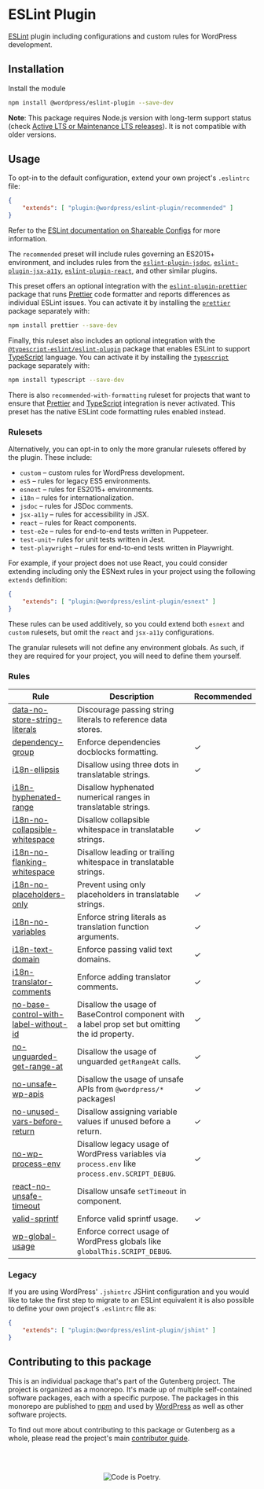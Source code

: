 # ESLint Plugin

[ESLint](https://eslint.org/) plugin including configurations and custom rules for WordPress development.

## Installation

Install the module

```bash
npm install @wordpress/eslint-plugin --save-dev
```

**Note**: This package requires Node.js version with long-term support status (check [Active LTS or Maintenance LTS releases](https://nodejs.org/en/about/previous-releases)). It is not compatible with older versions.

## Usage

To opt-in to the default configuration, extend your own project's `.eslintrc` file:

```json
{
	"extends": [ "plugin:@wordpress/eslint-plugin/recommended" ]
}
```

Refer to the [ESLint documentation on Shareable Configs](https://eslint.org/docs/latest/extend/shareable-configs) for more information.

The `recommended` preset will include rules governing an ES2015+ environment, and includes rules from the [`eslint-plugin-jsdoc`](https://github.com/gajus/eslint-plugin-jsdoc), [`eslint-plugin-jsx-a11y`](https://github.com/jsx-eslint/eslint-plugin-jsx-a11y), [`eslint-plugin-react`](https://github.com/yannickcr/eslint-plugin-react), and other similar plugins.

This preset offers an optional integration with the [`eslint-plugin-prettier`](https://github.com/prettier/eslint-plugin-prettier) package that runs [Prettier](https://prettier.io) code formatter and reports differences as individual ESLint issues. You can activate it by installing the [`prettier`](https://www.npmjs.com/package/prettier) package separately with:

```bash
npm install prettier --save-dev
```

Finally, this ruleset also includes an optional integration with the [`@typescript-eslint/eslint-plugin`](https://github.com/typescript-eslint/typescript-eslint) package that enables ESLint to support [TypeScript](https://www.typescriptlang.org) language. You can activate it by installing the [`typescript`](https://www.npmjs.com/package/typescript) package separately with:

```bash
npm install typescript --save-dev
```

There is also `recommended-with-formatting` ruleset for projects that want to ensure that [Prettier](https://prettier.io) and [TypeScript](https://www.typescriptlang.org) integration is never activated. This preset has the native ESLint code formatting rules enabled instead.

### Rulesets

Alternatively, you can opt-in to only the more granular rulesets offered by the plugin. These include:

-   `custom` – custom rules for WordPress development.
-   `es5` – rules for legacy ES5 environments.
-   `esnext` – rules for ES2015+ environments.
-   `i18n` – rules for internationalization.
-   `jsdoc` – rules for JSDoc comments.
-   `jsx-a11y` – rules for accessibility in JSX.
-   `react` – rules for React components.
-   `test-e2e` – rules for end-to-end tests written in Puppeteer.
-   `test-unit`– rules for unit tests written in Jest.
-   `test-playwright` – rules for end-to-end tests written in Playwright.

For example, if your project does not use React, you could consider extending including only the ESNext rules in your project using the following `extends` definition:

```json
{
	"extends": [ "plugin:@wordpress/eslint-plugin/esnext" ]
}
```

These rules can be used additively, so you could extend both `esnext` and `custom` rulesets, but omit the `react` and `jsx-a11y` configurations.

The granular rulesets will not define any environment globals. As such, if they are required for your project, you will need to define them yourself.

### Rules

| Rule                                                                                                                                                                 | Description                                                                                     | Recommended |
| -------------------------------------------------------------------------------------------------------------------------------------------------------------------- | ----------------------------------------------------------------------------------------------- | ----------- |
| [data-no-store-string-literals](https://github.com/WordPress/gutenberg/tree/HEAD/packages/eslint-plugin/docs/rules/data-no-store-string-literals.md)                 | Discourage passing string literals to reference data stores.                                    |             |
| [dependency-group](https://github.com/WordPress/gutenberg/tree/HEAD/packages/eslint-plugin/docs/rules/dependency-group.md)                                           | Enforce dependencies docblocks formatting.                                                      | ✓           |
| [i18n-ellipsis](https://github.com/WordPress/gutenberg/tree/HEAD/packages/eslint-plugin/docs/rules/i18n-ellipsis.md)                                                 | Disallow using three dots in translatable strings.                                              | ✓           |
| [i18n-hyphenated-range](https://github.com/WordPress/gutenberg/tree/HEAD/packages/eslint-plugin/docs/rules/i18n-hyphenated-range.md)                                 | Disallow hyphenated numerical ranges in translatable strings.                                   |             |
| [i18n-no-collapsible-whitespace](https://github.com/WordPress/gutenberg/tree/HEAD/packages/eslint-plugin/docs/rules/i18n-no-collapsible-whitespace.md)               | Disallow collapsible whitespace in translatable strings.                                        | ✓           |
| [i18n-no-flanking-whitespace](https://github.com/WordPress/gutenberg/tree/HEAD/packages/eslint-plugin/docs/rules/i18n-no-flanking-whitespace.md)                     | Disallow leading or trailing whitespace in translatable strings.                                |             |
| [i18n-no-placeholders-only](https://github.com/WordPress/gutenberg/tree/HEAD/packages/eslint-plugin/docs/rules/i18n-no-placeholders-only.md)                         | Prevent using only placeholders in translatable strings.                                        | ✓           |
| [i18n-no-variables](https://github.com/WordPress/gutenberg/tree/HEAD/packages/eslint-plugin/docs/rules/i18n-no-variables.md)                                         | Enforce string literals as translation function arguments.                                      | ✓           |
| [i18n-text-domain](https://github.com/WordPress/gutenberg/tree/HEAD/packages/eslint-plugin/docs/rules/i18n-text-domain.md)                                           | Enforce passing valid text domains.                                                             | ✓           |
| [i18n-translator-comments](https://github.com/WordPress/gutenberg/tree/HEAD/packages/eslint-plugin/docs/rules/i18n-translator-comments.md)                           | Enforce adding translator comments.                                                             | ✓           |
| [no-base-control-with-label-without-id](https://github.com/WordPress/gutenberg/tree/HEAD/packages/eslint-plugin/docs/rules/no-base-control-with-label-without-id.md) | Disallow the usage of BaseControl component with a label prop set but omitting the id property. | ✓           |
| [no-unguarded-get-range-at](https://github.com/WordPress/gutenberg/tree/HEAD/packages/eslint-plugin/docs/rules/no-unguarded-get-range-at.md)                         | Disallow the usage of unguarded `getRangeAt` calls.                                             | ✓           |
| [no-unsafe-wp-apis](https://github.com/WordPress/gutenberg/tree/HEAD/packages/eslint-plugin/docs/rules/no-unsafe-wp-apis.md)                                         | Disallow the usage of unsafe APIs from `@wordpress/*` packagesl                                 | ✓           |
| [no-unused-vars-before-return](https://github.com/WordPress/gutenberg/tree/HEAD/packages/eslint-plugin/docs/rules/no-unused-vars-before-return.md)                   | Disallow assigning variable values if unused before a return.                                   | ✓           |
| [no-wp-process-env](https://github.com/WordPress/gutenberg/tree/HEAD/packages/eslint-plugin/docs/rules/no-wp-process-env.md)                                         | Disallow legacy usage of WordPress variables via `process.env` like `process.env.SCRIPT_DEBUG`. | ✓           |
| [react-no-unsafe-timeout](https://github.com/WordPress/gutenberg/tree/HEAD/packages/eslint-plugin/docs/rules/react-no-unsafe-timeout.md)                             | Disallow unsafe `setTimeout` in component.                                                      |             |
| [valid-sprintf](https://github.com/WordPress/gutenberg/tree/HEAD/packages/eslint-plugin/docs/rules/valid-sprintf.md)                                                 | Enforce valid sprintf usage.                                                                    | ✓           |
| [wp-global-usage](https://github.com/WordPress/gutenberg/tree/HEAD/packages/eslint-plugin/docs/rules/wp-global-usage.md)                                             | Enforce correct usage of WordPress globals like `globalThis.SCRIPT_DEBUG`.                      |             |

### Legacy

If you are using WordPress' `.jshintrc` JSHint configuration and you would like to take the first step to migrate to an ESLint equivalent it is also possible to define your own project's `.eslintrc` file as:

```json
{
	"extends": [ "plugin:@wordpress/eslint-plugin/jshint" ]
}
```

## Contributing to this package

This is an individual package that's part of the Gutenberg project. The project is organized as a monorepo. It's made up of multiple self-contained software packages, each with a specific purpose. The packages in this monorepo are published to [npm](https://www.npmjs.com/) and used by [WordPress](https://make.wordpress.org/core/) as well as other software projects.

To find out more about contributing to this package or Gutenberg as a whole, please read the project's main [contributor guide](https://github.com/WordPress/gutenberg/tree/HEAD/CONTRIBUTING.md).

<br /><br /><p align="center"><img src="https://s.w.org/style/images/codeispoetry.png?1" alt="Code is Poetry." /></p>
